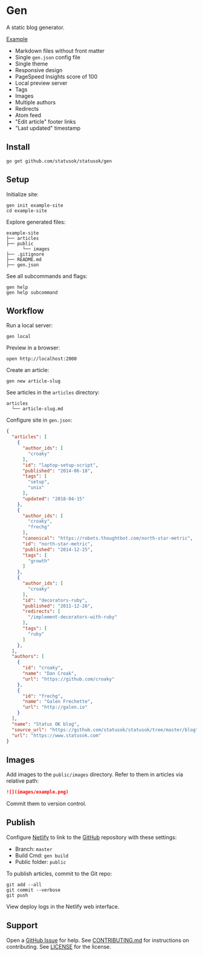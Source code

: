 # Gen

A static blog generator.

[Example](https://www.statusok.com)

* Markdown files without front matter
* Single `gen.json` config file
* Single theme
* Responsive design
* PageSpeed Insights score of 100
* Local preview server
* Tags
* Images
* Multiple authors
* Redirects
* Atom feed
* "Edit article" footer links
* "Last updated" timestamp

## Install

```
go get github.com/statusok/statusok/gen
```

## Setup

Initialize site:

```
gen init example-site
cd example-site
```

Explore generated files:

```
example-site
├── articles
├── public
      └── images
├── .gitignore
├── README.md
├── gen.json
```

See all subcommands and flags:

```
gen help
gen help subcommand
```

## Workflow

Run a local server:

```
gen local
```

Preview in a browser:

```
open http://localhost:2000
```

Create an article:

```
gen new article-slug
```

See articles in the `articles` directory:

```
articles
  └── article-slug.md
```

Configure site in `gen.json`:

```json
{
  "articles": [
    {
      "author_ids": [
        "croaky"
      ],
      "id": "laptop-setup-script",
      "published": "2014-06-18",
      "tags": [
        "setup",
        "unix"
      ],
      "updated": "2018-04-15"
    },
    {
      "author_ids": [
        "croaky",
        "frechg"
      ],
      "canonical": "https://robots.thoughtbot.com/north-star-metric",
      "id": "north-star-metric",
      "published": "2014-12-25",
      "tags": [
        "growth"
      ]
    },
    {
      "author_ids": [
        "croaky"
      ],
      "id": "decorators-ruby",
      "published": "2011-12-26",
      "redirects": [
        "/implement-decorators-with-ruby"
      ],
      "tags": [
        "ruby"
      ]
    },
  ],
  "authors": [
    {
      "id": "croaky",
      "name": "Dan Croak",
      "url": "https://github.com/croaky"
    },
    {
      "id": "frechg",
      "name": "Galen Frechette",
      "url": "http://galen.io"
    }
  ],
  "name": "Status OK blog",
  "source_url": "https://github.com/statusok/statusok/tree/master/blog",
  "url": "https://www.statusok.com"
}
```

## Images

Add images to the `public/images` directory.
Refer to them in articles via relative path:

```md
![](images/example.png)
```

Commit them to version control.

## Publish

Configure [Netlify] to link to the [GitHub] repository with these settings:

[Netlify]: https://www.netlify.com
[GitHub]: https://github.com

* Branch: `master`
* Build Cmd: `gen build`
* Public folder: `public`

To publish articles, commit to the Git repo:

```
git add --all
git commit --verbose
git push
```

View deploy logs in the Netlify web interface.

## Support

Open a [GitHub Issue][issues] for help.
See [CONTRIBUTING.md][contrib] for instructions on contributing.
See [LICENSE] for the license.

[issues]: https://github.com/statusok/statusok/issues
[contrib]: CONTRIBUTING.md
[LICENSE]: ../LICENSE
